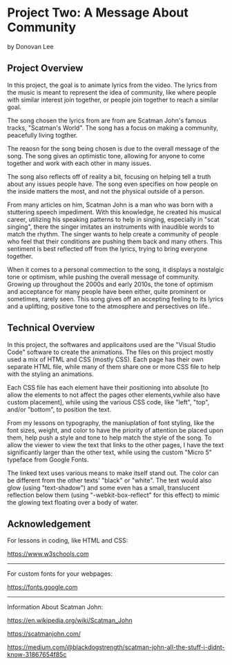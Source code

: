 # Project Two: A Message About Community 

by Donovan Lee


## Project Overview

In this project, the goal is to animate lyrics from the video. The lyrics from the music is meant to represent the idea of community, like where people with similar interest join together, or people join together to reach a similar goal.

The song chosen the lyrics from are from are Scatman John's famous tracks, "Scatman's World". The song has a focus on making a community, peacefully living togther. 

The reaosn for the song being chosen is due to the overall message of the song. The song gives an optimistic tone, allowing for anyone to come together and work with each other in many issues.

The song also reflects off of reality a bit, focusing on helping tell a truth about any issues people have. The song even specifies on how people on the inside matters the most, and not the physical outside of a person.

From many articles on him, Scatman John is a man who was born with a stuttering speech impediment. With this knowledge, he created his musical career, utilizing his speaking patterns to help in singing, especially in "scat singing", there the singer imitates an  instruments with inaudible words to match the rhythm. The singer wants to help create a community of people who feel that their conditions are pushing them back and many others. This sentiment is best reflected off from the lyrics, trying to bring everyone together.

When it comes to a personal commection to the song, it displays a nostalgic tone or optimism, while pushing the overall message of community. Growing up throughout the 2000s and early 2010s, the tone of optimism and acceptance for many people have been either, quite prominent or sometimes, rarely seen. This song gives off an accepting feeling to its lyrics and a uplifting, positive tone to the atmosphere and persectives on life..

## Technical Overview

In this project, the softwares and applicaitons used are the "Visual Studio Code" software to create the animations. The files on this project mostly used a mix of HTML and CSS (mostly CSS). Each page has their own separate HTML file, while many of them share one or more CSS file to help with the styling an animations.

Each CSS file has each element have their positioning into absolute [to allow the elements to not affect the pages other elements,vwhile also have custom placement], while using the various CSS code, like "left", "top", and/or "bottom", to position the text.

From my lessons on typography, the maniuplation of font styling, like the font sizes, weight, and color to have the priority of attention be placed upon them, help push a style and tone to help match the style of the song. To allow the viewer to view the text that links to the other pages, I have the text significantly larger than the other text, while using the custom "Micro 5" typeface from Google Fonts. 

The linked text uses various means to make itself stand out. The color can be different from the other texts' "black" or "white".  The text would also glow (using "text-shadow") and some even has a small, translucent reflection below them (using "-webkit-box-reflect" for this effect) to mimic the glowing text floating over a body of water.


## Acknowledgement

For lessons in coding, like HTML and CSS:

https://www.w3schools.com

---

For custom fonts for your webpages:

https://fonts.google.com

---

Information About Scatman John:

https://en.wikipedia.org/wiki/Scatman_John

https://scatmanjohn.com/

https://medium.com/@blackdogstrength/scatman-john-all-the-stuff-i-didnt-know-31867654f85c